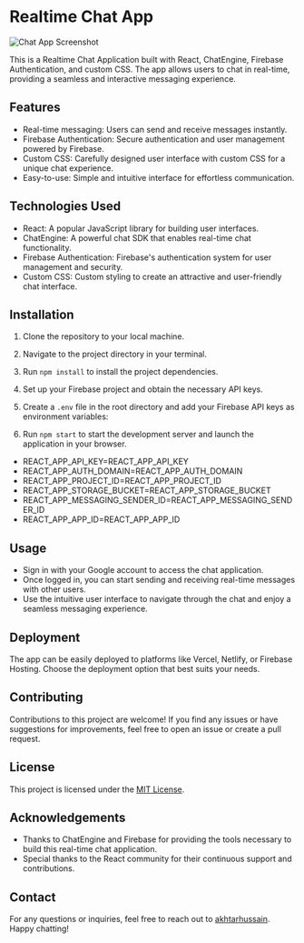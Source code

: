 # Realtime Chat App

![Chat App Screenshot](https://i.ibb.co/FBVrqsH/textmenow.jpg)

This is a Realtime Chat Application built with React, ChatEngine, Firebase Authentication, and custom CSS. The app allows users to chat in real-time, providing a seamless and interactive messaging experience.

## Features

- Real-time messaging: Users can send and receive messages instantly.
- Firebase Authentication: Secure authentication and user management powered by Firebase.
- Custom CSS: Carefully designed user interface with custom CSS for a unique chat experience.
- Easy-to-use: Simple and intuitive interface for effortless communication.

## Technologies Used

- React: A popular JavaScript library for building user interfaces.
- ChatEngine: A powerful chat SDK that enables real-time chat functionality.
- Firebase Authentication: Firebase's authentication system for user management and security.
- Custom CSS: Custom styling to create an attractive and user-friendly chat interface.

## Installation

1. Clone the repository to your local machine.
2. Navigate to the project directory in your terminal.
3. Run `npm install` to install the project dependencies.
4. Set up your Firebase project and obtain the necessary API keys.
5. Create a `.env` file in the root directory and add your Firebase API keys as environment variables:

6. Run `npm start` to start the development server and launch the application in your browser.

- REACT_APP_API_KEY=REACT_APP_API_KEY
- REACT_APP_AUTH_DOMAIN=REACT_APP_AUTH_DOMAIN
- REACT_APP_PROJECT_ID=REACT_APP_PROJECT_ID
- REACT_APP_STORAGE_BUCKET=REACT_APP_STORAGE_BUCKET
- REACT_APP_MESSAGING_SENDER_ID=REACT_APP_MESSAGING_SENDER_ID
- REACT_APP_APP_ID=REACT_APP_APP_ID

## Usage

- Sign in with your Google account to access the chat application.
- Once logged in, you can start sending and receiving real-time messages with other users.
- Use the intuitive user interface to navigate through the chat and enjoy a seamless messaging experience.

## Deployment

The app can be easily deployed to platforms like Vercel, Netlify, or Firebase Hosting. Choose the deployment option that best suits your needs.

## Contributing

Contributions to this project are welcome! If you find any issues or have suggestions for improvements, feel free to open an issue or create a pull request.

## License

This project is licensed under the [MIT License](LICENSE).

## Acknowledgements

- Thanks to ChatEngine and Firebase for providing the tools necessary to build this real-time chat application.
- Special thanks to the React community for their continuous support and contributions.

## Contact

For any questions or inquiries, feel free to reach out to [akhtarhussain](mailto:itsakhtar@outlook.com). Happy chatting!
